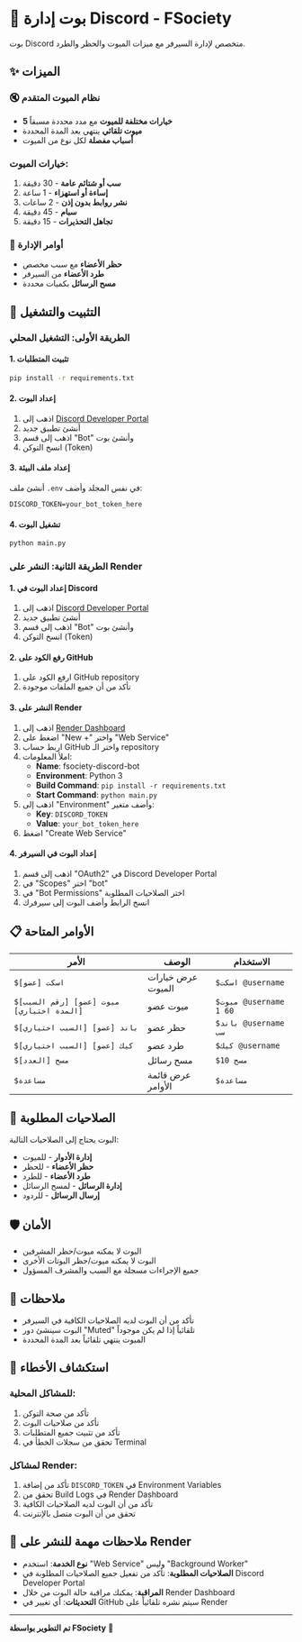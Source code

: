 # 🤖 بوت إدارة Discord - FSociety

بوت Discord متخصص لإدارة السيرفر مع ميزات الميوت والحظر والطرد.

## ✨ الميزات

### 🔇 نظام الميوت المتقدم
- **5 خيارات مختلفة للميوت** مع مدد محددة مسبقاً
- **ميوت تلقائي** ينتهي بعد المدة المحددة
- **أسباب مفصلة** لكل نوع من الميوت

### خيارات الميوت:
1. **سب أو شتائم عامة** - 30 دقيقة
2. **إساءة أو استهزاء** - 1 ساعة  
3. **نشر روابط بدون إذن** - 2 ساعات
4. **سبام** - 45 دقيقة
5. **تجاهل التحذيرات** - 15 دقيقة

### 🔨 أوامر الإدارة
- **حظر الأعضاء** مع سبب مخصص
- **طرد الأعضاء** من السيرفر
- **مسح الرسائل** بكميات محددة

## 🚀 التثبيت والتشغيل

### الطريقة الأولى: التشغيل المحلي

#### 1. تثبيت المتطلبات
```bash
pip install -r requirements.txt
```

#### 2. إعداد البوت
1. اذهب إلى [Discord Developer Portal](https://discord.com/developers/applications)
2. أنشئ تطبيق جديد
3. اذهب إلى قسم "Bot" وأنشئ بوت
4. انسخ التوكن (Token)

#### 3. إعداد ملف البيئة
أنشئ ملف `.env` في نفس المجلد وأضف:
```
DISCORD_TOKEN=your_bot_token_here
```

#### 4. تشغيل البوت
```bash
python main.py
```

### الطريقة الثانية: النشر على Render

#### 1. إعداد البوت في Discord
1. اذهب إلى [Discord Developer Portal](https://discord.com/developers/applications)
2. أنشئ تطبيق جديد
3. اذهب إلى قسم "Bot" وأنشئ بوت
4. انسخ التوكن (Token)

#### 2. رفع الكود على GitHub
1. ارفع الكود على GitHub repository
2. تأكد من أن جميع الملفات موجودة

#### 3. النشر على Render
1. اذهب إلى [Render Dashboard](https://dashboard.render.com/)
2. اضغط على "New +" واختر "Web Service"
3. اربط حساب GitHub واختر الـ repository
4. املأ المعلومات:
   - **Name**: fsociety-discord-bot
   - **Environment**: Python 3
   - **Build Command**: `pip install -r requirements.txt`
   - **Start Command**: `python main.py`
5. اذهب إلى "Environment" وأضف متغير:
   - **Key**: `DISCORD_TOKEN`
   - **Value**: `your_bot_token_here`
6. اضغط "Create Web Service"

#### 4. إعداد البوت في السيرفر
1. اذهب إلى قسم "OAuth2" في Discord Developer Portal
2. في "Scopes" اختر "bot"
3. في "Bot Permissions" اختر الصلاحيات المطلوبة
4. انسخ الرابط وأضف البوت إلى سيرفرك

## 📋 الأوامر المتاحة

| الأمر | الوصف | الاستخدام |
|-------|--------|-----------|
| `$اسكت [عضو]` | عرض خيارات الميوت | `$اسكت @username` |
| `$ميوت [عضو] [رقم السبب] [المدة اختياري]` | ميوت عضو | `$ميوت @username 1 60` |
| `$باند [عضو] [السبب اختياري]` | حظر عضو | `$باند @username سب` |
| `$كيك [عضو] [السبب اختياري]` | طرد عضو | `$كيك @username` |
| `$مسح [العدد]` | مسح رسائل | `$مسح 10` |
| `$مساعدة` | عرض قائمة الأوامر | `$مساعدة` |

## 🔧 الصلاحيات المطلوبة

البوت يحتاج إلى الصلاحيات التالية:
- **إدارة الأدوار** - للميوت
- **حظر الأعضاء** - للحظر
- **طرد الأعضاء** - للطرد
- **إدارة الرسائل** - لمسح الرسائل
- **إرسال الرسائل** - للردود

## 🛡️ الأمان

- البوت لا يمكنه ميوت/حظر المشرفين
- البوت لا يمكنه ميوت/حظر البوتات الأخرى
- جميع الإجراءات مسجلة مع السبب والمشرف المسؤول

## 📝 ملاحظات

- تأكد من أن البوت لديه الصلاحيات الكافية في السيرفر
- البوت سينشئ دور "Muted" تلقائياً إذا لم يكن موجوداً
- الميوت ينتهي تلقائياً بعد المدة المحددة

## 🐛 استكشاف الأخطاء

### للمشاكل المحلية:
1. تأكد من صحة التوكن
2. تأكد من صلاحيات البوت
3. تأكد من تثبيت جميع المتطلبات
4. تحقق من سجلات الخطأ في Terminal

### لمشاكل Render:
1. تأكد من إضافة `DISCORD_TOKEN` في Environment Variables
2. تحقق من Build Logs في Render Dashboard
3. تأكد من أن البوت لديه الصلاحيات الكافية
4. تحقق من أن البوت متصل بالإنترنت

## 📝 ملاحظات مهمة للنشر على Render

- **نوع الخدمة**: استخدم "Web Service" وليس "Background Worker"
- **الصلاحيات المطلوبة**: تأكد من تفعيل جميع الصلاحيات المطلوبة في Discord Developer Portal
- **المراقبة**: يمكنك مراقبة حالة البوت من خلال Render Dashboard
- **التحديثات**: أي تغيير في GitHub سيتم نشره تلقائياً على Render

---

**تم التطوير بواسطة FSociety** 🤖 